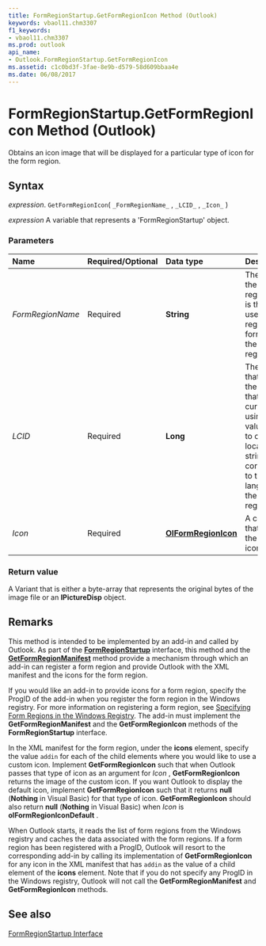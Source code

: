 ```yaml
---
title: FormRegionStartup.GetFormRegionIcon Method (Outlook)
keywords: vbaol11.chm3307
f1_keywords:
- vbaol11.chm3307
ms.prod: outlook
api_name:
- Outlook.FormRegionStartup.GetFormRegionIcon
ms.assetid: c1c0bd3f-3fae-8e9b-d579-58d609bbaa4e
ms.date: 06/08/2017
---
```



# FormRegionStartup.GetFormRegionIcon Method (Outlook)

Obtains an icon image that will be displayed for a particular type of icon for the form region.


## Syntax

 _expression_. `GetFormRegionIcon`( `_FormRegionName_` , `_LCID_` , `_Icon_` )

 _expression_ A variable that represents a 'FormRegionStartup' object.


### Parameters



|Name|Required/Optional|Data type|Description|
|:-----|:-----|:-----|:-----|
| _FormRegionName_|Required| **String**|The name of the form region which is the name used when registering the form region in the Windows registry.|
| _LCID_|Required| **Long**|The locale ID that identifies the language that Outlook is currently using. This value is used to obtain the localization strings corresponding to this language for the form region.|
| _Icon_|Required| **[OlFormRegionIcon](Outlook.OlFormRegionIcon.md)**|A constant that identifies the type of icon.|

### Return value

A Variant that is either a byte-array that represents the original bytes of the image file or an  **IPictureDisp** object.


## Remarks

This method is intended to be implemented by an add-in and called by Outlook. As part of the  **[FormRegionStartup](Outlook.formregionstartup.md)** interface, this method and the **[GetFormRegionManifest](Outlook.FormRegionStartup.GetFormRegionManifest.md)** method provide a mechanism through which an add-in can register a form region and provide Outlook with the XML manifest and the icons for the form region.

If you would like an add-in to provide icons for a form region, specify the ProgID of the add-in when you register the form region in the Windows registry. For more information on registering a form region, see [Specifying Form Regions in the Windows Registry](../outlook/Concepts/Creating-Form-Regions/specifying-form-regions-in-the-windows-registry.md). The add-in must implement the  **GetFormRegionManifest** and the **GetFormRegionIcon** methods of the **FormRegionStartup** interface.

In the XML manifest for the form region, under the  **icons** element, specify the value `addin` for each of the child elements where you would like to use a custom icon. Implement **GetFormRegionIcon** such that when Outlook passes that type of icon as an argument for _Icon_ , **GetFormRegionIcon** returns the image of the custom icon. If you want Outlook to display the default icon, implement **GetFormRegionIcon** such that it returns **null** (**Nothing** in Visual Basic) for that type of icon. **GetFormRegionIcon** should also return **null** (**Nothing** in Visual Basic) when _Icon_ is **olFormRegionIconDefault** .

 When Outlook starts, it reads the list of form regions from the Windows registry and caches the data associated with the form regions. If a form region has been registered with a ProgID, Outlook will resort to the corresponding add-in by calling its implementation of **GetFormRegionIcon** for any icon in the XML manifest that has `addin` as the value of a child element of the **icons** element. Note that if you do not specify any ProgID in the Windows registry, Outlook will not call the **GetFormRegionManifest** and **GetFormRegionIcon** methods.


## See also


[FormRegionStartup Interface](Outlook.formregionstartup.md)

